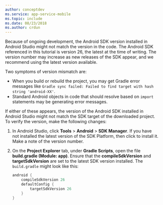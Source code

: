```yaml
---
author: conceptdev
ms.service: app-service-mobile
ms.topic: include
ms.date: 08/23/2018
ms.author: crdun
---
```

Because of ongoing development, the Android SDK version installed in Android Studio might not match the version in the code. The Android SDK referenced in this tutorial is version 26, the latest at the time of writing. The version number may increase as new releases of the SDK appear, and we recommend using the latest version available.

Two symptoms of version mismatch are:

- When you build or rebuild the project, you may get Gradle error messages like `Gradle sync failed: Failed to find target with hash string 'android-XX'`.
- Standard Android objects in code that should resolve based on `import` statements may be generating error messages.

If either of these appears, the version of the Android SDK installed in Android Studio might not match the SDK target of the downloaded project. To verify the version, make the following changes:

1. In Android Studio, click **Tools** > **Android** > **SDK Manager**. If you have not installed the latest version of the SDK Platform, then click to install it. Make a note of the version number.

2. On the **Project Explorer** tab, under **Gradle Scripts**, open the file **build.gradle (Module: app)**. Ensure that the **compileSdkVersion** and **targetSdkVersion** are set to the latest SDK version installed. The `build.gradle` might look like this:

    ```gradle
    android {
        compileSdkVersion 26
        defaultConfig {
            targetSdkVersion 26
        }
    }
    ```
